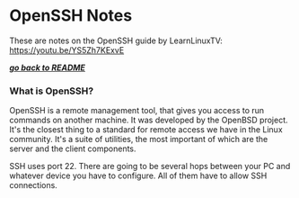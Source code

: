 # OpenSSH Notes

These are notes on the OpenSSH guide by LearnLinuxTV:
https://youtu.be/YS5Zh7KExvE

[***go back to README***](README.md)  

### What is OpenSSH?

OpenSSH is a remote management tool, that gives you access to run commands on
another machine. 
It was developed by the OpenBSD project.
It's the closest thing to a standard for remote access we have in the Linux
community.
It's a suite of utilities, the most important of which are the server and the
client components.

SSH uses port 22.
There are going to be several hops between your PC and whatever device you have
to configure. All of them have to allow SSH connections.

